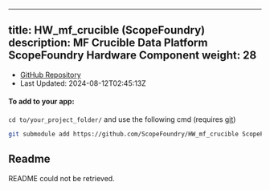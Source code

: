 
---
title: HW_mf_crucible (ScopeFoundry)
description: MF Crucible Data Platform ScopeFoundry Hardware Component
weight: 28
---
- [GitHub Repository](https://github.com/ScopeFoundry/HW_mf_crucible)
- Last Updated: 2024-08-12T02:45:13Z


#### To add to your app:

`cd to/your_project_folder/` and use the following cmd (requires [git](/docs/100_development-environment/20_git/))

```bash
git submodule add https://github.com/ScopeFoundry/HW_mf_crucible ScopeFoundryHW/mf_crucible
```


## Readme
README could not be retrieved.
